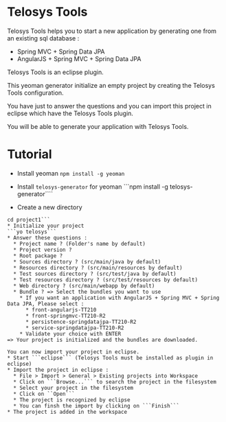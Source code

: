# Telosys Tools

Telosys Tools helps you to start a new application by generating one from an existing sql database :
  - Spring MVC + Spring Data JPA
  - AngularJS + Spring MVC + Spring Data JPA

Telosys Tools is an eclipse plugin.

This yeoman generator initialize an empty project by creating the Telosys Tools configuration.

You have just to answer the questions and you can import this project in eclipse which have the Telosys Tools plugin.

You will be able to generate your application with Telosys Tools.

# Tutorial

* Install yeoman
```npm install -g yeoman```

* Install ```telosys-generator``` for yeoman
```npm install -g telosys-generator````

* Create a new directory
```mkdir project1
cd project1```
* Initialize your project
```yo telosys```
* Answer these questions :
  * Project name ? (Folder's name by default)
  * Project version ?
  * Root package ?
  * Sources directory ? (src/main/java by default)
  * Resources directory ? (src/main/resources by default)
  * Test sources directory ? (src/test/java by default)
  * Test resources directory ? (src/test/resources by default)
  * Web directory ? (src/main/webapp by default)
  * Bundle ? => Select the bundles you want to use
    * If you want an application with AngularJS + Spring MVC + Spring Data JPA, Please select :
      * front-angularjs-TT210
      * front-springmvc-TT210-R2
      * persistence-springdatajpa-TT210-R2
      * service-springdatajpa-TT210-R2
    * Validate your choice with ENTER
=> Your project is initialized and the bundles are downloaded.

You can now import your project in eclipse.
* Start ```eclipse``` (Telosys Tools must be installed as plugin in eclipse)
* Import the project in eclipse :
  * File > Import > General > Existing projects into Workspace
  * Click on ```Browse...``` to search the project in the filesystem
  * Select your project in the filesystem
  * Click on ``Open```
  * The project is recognized by eclipse
  * You can finsh the import by clicking on ```Finish```
* The project is added in the workspace
 
